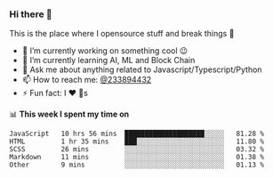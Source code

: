 ### Hi there 👋

<!--
**a233894432/a233894432** is a ✨ _special_ ✨ repository because its `README.md` (this file) appears on your GitHub profile.

Here are some ideas to get you started:

- 🔭 I’m currently working on ...
- 🌱 I’m currently learning ...
- 👯 I’m looking to collaborate on ...
- 🤔 I’m looking for help with ...
- 💬 Ask me about ...
- 📫 How to reach me: ...
- 😄 Pronouns: ...
- ⚡ Fun fact: ...
-->
 
 
This is the place where I opensource stuff and break things :rofl:

- 🔭 I’m currently working on something cool :wink:
- 🌱 I’m currently learning AI, ML and Block Chain
- 💬 Ask me about anything related to Javascript/Typescript/Python
- 📫 How to reach me: [@233894432](https://twitter.com/233894432)
- ⚡ Fun fact: I :heart: :dog:s

📊 **This week I spent my time on**
<!--START_SECTION:waka-->
```text
JavaScript   10 hrs 56 mins  ████████████████████░░░░░   81.28 % 
HTML         1 hr 35 mins    ███░░░░░░░░░░░░░░░░░░░░░░   11.80 % 
SCSS         26 mins         ░░░░░░░░░░░░░░░░░░░░░░░░░   03.32 % 
Markdown     11 mins         ░░░░░░░░░░░░░░░░░░░░░░░░░   01.38 % 
Other        9 mins          ░░░░░░░░░░░░░░░░░░░░░░░░░   01.13 %
```
<!--END_SECTION:waka-->
